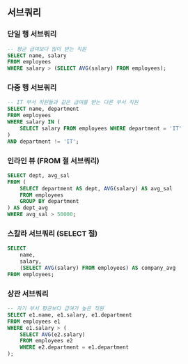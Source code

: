 
## 서브쿼리

### 단일 행 서브쿼리

```sql
-- 평균 급여보다 많이 받는 직원
SELECT name, salary
FROM employees
WHERE salary > (SELECT AVG(salary) FROM employees);
```

### 다중 행 서브쿼리

```sql
-- IT 부서 직원들과 같은 급여를 받는 다른 부서 직원
SELECT name, department
FROM employees
WHERE salary IN (
    SELECT salary FROM employees WHERE department = 'IT'
)
AND department != 'IT';
```

### 인라인 뷰 (FROM 절 서브쿼리)

```sql
SELECT dept, avg_sal
FROM (
    SELECT department AS dept, AVG(salary) AS avg_sal
    FROM employees
    GROUP BY department
) AS dept_avg
WHERE avg_sal > 50000;
```

### 스칼라 서브쿼리 (SELECT 절)

```sql
SELECT 
    name,
    salary,
    (SELECT AVG(salary) FROM employees) AS company_avg
FROM employees;
```

### 상관 서브쿼리

```sql
-- 자기 부서 평균보다 급여가 높은 직원
SELECT e1.name, e1.salary, e1.department
FROM employees e1
WHERE e1.salary > (
    SELECT AVG(e2.salary)
    FROM employees e2
    WHERE e2.department = e1.department
);
```
